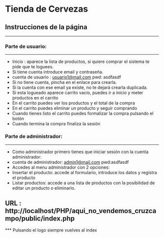 # Tienda de Cervezas

## Instrucciones de la página

---

### Parte de usuario:

---

- Inicio : aparece la lista de productos, si quiere comprar el sistema te pide que te loguees.
- Si tiene cuenta introduce email y contraseña.
- cuenta de usuario : usuario1@mail.com pwd: asdfasdf
- Si no tiene cuenta, pincha en el enlace para crearla.
- Si la cuenta con ese email ya existe, no te dejará crearla duplicada.
- Si esta logueado aparece carrito vacío, puedes ir a inicio y meter productos en el carrito
- En el carrito puedes ver los productos y el total de la compra
- En el carrito puedes eliminar un producto y seguir comprando
- Cuando tienes listo el carrito puedes formalizar la compra pulsando el botón
- Cuando termina la compra finaliza la sesión

### Parte de administrador:

---

- Como administrador primero tienes que iniciar sesión con la cuenta administrador:
- cuenta de administrador: admin1@mail.com pwd:asdfasdf
- Accedes al menu administrador con 2 opciones:
- Insertar el producto: accede al formulario, introduce los datos y registra el producto
- Listar productos: accede a una lista de productos con la posibilidad de editar un producto o eliminarlo.

## URL : http://localhost/PHP/aqui_no_vendemos_cruzcampo/public/index.php

\*\*\* Pulsando el logo siempre vuelves al index
